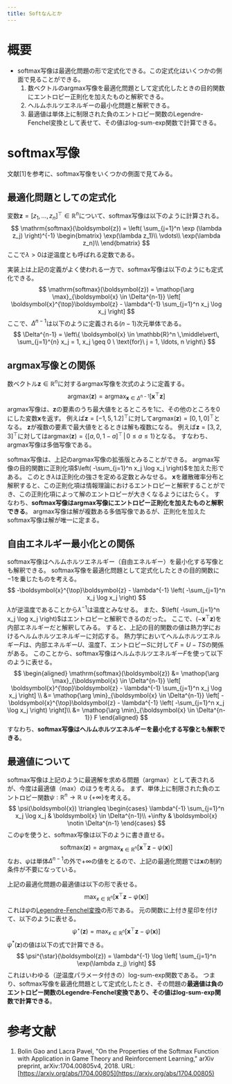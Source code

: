 ```yaml
---
title: Softなんとか
---
```


# 概要

- softmax写像は最適化問題の形で定式化できる。この定式化はいくつかの側面で見ることができる。
    1. 数ベクトルのargmax写像を最適化問題として定式化したときの目的関数にエントロピー正則化を加えたものと解釈できる。
    1. ヘルムホルツエネルギーの最小化問題と解釈できる。
    1. 最適値は単体上に制限された負のエントロピー関数のLegendre-Fenchel変換として表せて、その値はlog-sum-exp関数で計算できる。

# softmax写像

文献[1]を参考に、softmax写像をいくつかの側面で見てみる。

## 最適化問題としての定式化

変数$\boldsymbol{z} = [z_1, \ldots, z_n]^{\top} \in \mathbb{R}^n$について、softmax写像は以下のように計算される。
$$
\mathrm{softmax}(\boldsymbol{z}) = \left( \sum_{j=1}^n \exp (\lambda z_j) \right)^{-1}
\begin{bmatrix}
\exp(\lambda z_1)\\
\vdots\\
\exp(\lambda z_n)\\
\end{bmatrix}
$$
ここで$\lambda > 0$は逆温度とも呼ばれる定数である。

実装上は上記の定義がよく使われる一方で、softmax写像は以下のようにも定式化できる。
$$
\mathrm{softmax}(\boldsymbol{z}) = \mathop{\arg \max}_{\boldsymbol{x} \in \Delta^{n-1}} \left[ \boldsymbol{x}^{\top}\boldsymbol{z} - \lambda^{-1} \sum_{j=1}^n x_j \log x_j \right]
$$
ここで、$\Delta^{n-1}$は以下のように定義される$(n-1)$次元単体である。
$$
\Delta^{n-1} = \left\{ \boldsymbol{x} \in \mathbb{R}^n \,\middle\vert\, \sum_{j=1}^{n} x_j = 1, x_j \geq 0 \ \text{for}\ j = 1, \ldots, n \right\}
$$

## argmax写像との関係

数ベクトル$\boldsymbol{z} \in \mathbb{R}^n$に対するargmax写像を次式のように定義する。
$$
\mathrm{argmax}(\boldsymbol{z}) = \mathop{\arg \max}_{\boldsymbol{x} \in \Delta^{n-1}} \left[ \boldsymbol{x}^{\top}\boldsymbol{z} \right]
$$
argmax写像は、$\boldsymbol{z}$の要素のうち最大値をとるところを1に、その他のところを0にした変数$\boldsymbol{x}$を返す。
例えば$\boldsymbol{z} = [-1, 5, 1.2]^{\top}$に対して$\mathrm{argmax}(\boldsymbol{z}) = [0, 1, 0]^{\top}$となる。
$\boldsymbol{z}$が複数の要素で最大値をとるときは解も複数になる。
例えば$\boldsymbol{z} = [3, 2, 3]^{\top}$に対しては$\mathrm{argmax}(\boldsymbol{z}) = \left\{ [a, 0, 1 - a]^{\top} \,\middle\vert\, 0 \leq a \leq 1 \right\}$となる。
すなわち、argmax写像は多価写像である。

softmax写像は、上記のargmax写像の拡張版とみることができる。
argmax写像の目的関数に正則化項$\left( -\sum_{j=1}^n x_j \log x_j \right)$を加えた形である。
このとき$\lambda$は正則化の強さを定める定数とみなせる。
$\boldsymbol{x}$を離散確率分布と解釈すると、この正則化項は情報理論におけるエントロピーと解釈することができ、この正則化項によって解のエントロピーが大きくなるようにはたらく。
すなわち、**softmax写像はargmax写像にエントロピー正則化を加えたものと解釈できる**。
argmax写像は解が複数ある多価写像であるが、正則化を加えたsoftmax写像は解が唯一に定まる。

## 自由エネルギー最小化との関係

softmax写像はヘルムホルツエネルギー（自由エネルギー）を最小化する写像とも解釈できる。
softmax写像を最適化問題として定式化したときの目的関数に$-1$を乗じたものを考える。
$$
-\boldsymbol{x}^{\top}\boldsymbol{z} - \lambda^{-1} \left( -\sum_{j=1}^n x_j \log x_j \right)
$$
$\lambda$が逆温度であることから$\lambda^{-1}$は温度とみなせる。
また、$\left( -\sum_{j=1}^n x_j \log x_j \right)$はエントロピーと解釈できるのだった。
ここで、$(-\boldsymbol{x}^{\top}\boldsymbol{z})$を内部エネルギーだと解釈してみる。
すると、上記の目的関数の値は熱力学におけるヘルムホルツエネルギーに対応する。
熱力学においてヘルムホルツエネルギー$F$は、内部エネルギー$U$、温度$T$、エントロピー$S$に対して$F = U - T S$の関係がある。
このことから、softmax写像はヘルムホルツエネルギー$F$を使って以下のように表せる。
$$
\begin{aligned}
\mathrm{softmax}(\boldsymbol{z})
&= \mathop{\arg \max}_{\boldsymbol{x} \in \Delta^{n-1}} \left[ \boldsymbol{x}^{\top}\boldsymbol{z} - \lambda^{-1} \sum_{j=1}^n x_j \log x_j \right] \\
&= \mathop{\arg \min}_{\boldsymbol{x} \in \Delta^{n-1}} \left[ -\boldsymbol{x}^{\top}\boldsymbol{z} - \lambda^{-1} \left( -\sum_{j=1}^n x_j \log x_j \right) \right]\\
&= \mathop{\arg \min}_{\boldsymbol{x} \in \Delta^{n-1}} F
\end{aligned}
$$
すなわち、**softmax写像はヘルムホルツエネルギーを最小化する写像とも解釈できる**。

## 最適値について

softmax写像は上記のように最適解を求める問題（argmax）として表されるが、今度は最適値（max）のほうを考える。
まず、単体上に制限された負のエントロピー関数$\psi: \mathbb{R}^n \rightarrow \mathbb{R} \cup \{+\infty\}$を考える。
$$
\psi(\boldsymbol{x}) \triangleq
\begin{cases}
    \lambda^{-1} \sum_{j=1}^n x_j \log x_j & \boldsymbol{x} \in \Delta^{n-1}\\
    +\infty & \boldsymbol{x} \notin \Delta^{n-1}
\end{cases}
$$
この$\psi$を使うと、softmax写像は以下のように書き直せる。
$$
\mathrm{softmax}(\boldsymbol{z}) = \mathop{\arg \max}_{\boldsymbol{x} \in \mathbb{R}^n} \left[ \boldsymbol{x}^{\top}\boldsymbol{z} - \psi(\boldsymbol{x}) \right]
$$
なお、$\psi$は単体$\Delta^{n-1}$の外で$+\infty$の値をとるので、上記の最適化問題では$\boldsymbol{x}$の制約条件が不要になっている。

上記の最適化問題の最適値は以下の形で表せる。
$$
\max_{x \in \mathbb{R}^n} \left[ \boldsymbol{x}^{\top}\boldsymbol{z} - \psi(\boldsymbol{x}) \right]
$$
これは$\psi$の[Legendre-Fenchel変換](https://ja.wikipedia.org/wiki/%E5%87%B8%E5%85%B1%E5%BD%B9%E6%80%A7)の形である。
元の関数に上付き星印を付けて、以下のように表せる。
$$
\psi^{\star}(\boldsymbol{z}) = \max_{x \in \mathbb{R}^n} \left[ \boldsymbol{x}^{\top}\boldsymbol{z} - \psi(\boldsymbol{x}) \right]
$$
$\psi^*(\boldsymbol{z})$の値は以下の式で計算できる。
$$
\psi^{\star}(\boldsymbol{z}) = \lambda^{-1} \log \left[ \sum_{j=1}^n \exp(\lambda z_j) \right]
$$
これはいわゆる（逆温度パラメータ付きの）log-sum-exp関数である。
つまり、softmax写像を最適化問題として定式化したとき、その問題の**最適値は負のエントロピー関数のLegendre-Fenchel変換であり、その値はlog-sum-exp関数で計算できる**。

# 参考文献

1. Bolin Gao and Lacra Pavel, "On the Properties of the Softmax Function with Application in Game Theory and Reinforcement Learning," arXiv preprint, arXiv:1704.00805v4, 2018. URL: [https://arxiv.org/abs/1704.00805](https://arxiv.org/abs/1704.00805)
